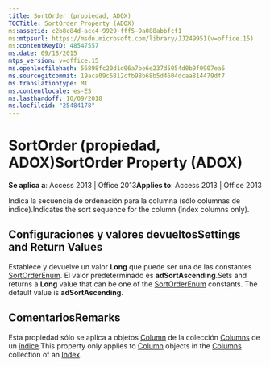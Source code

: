 ```yaml
---
title: SortOrder (propiedad, ADOX)
TOCTitle: SortOrder Property (ADOX)
ms:assetid: c2b8c84d-acc4-9929-fff5-9a088abbfcf1
ms:mtpsurl: https://msdn.microsoft.com/library/JJ249951(v=office.15)
ms:contentKeyID: 48547557
ms.date: 09/18/2015
mtps_version: v=office.15
ms.openlocfilehash: 56898fc20d1d06a7be6e237d5054d0b9f0907ea6
ms.sourcegitcommit: 19aca09c5812cfb98b68b5d4604dcaa814479df7
ms.translationtype: MT
ms.contentlocale: es-ES
ms.lasthandoff: 10/09/2018
ms.locfileid: "25484178"
---
```

# <a name="sortorder-property-adox"></a><span data-ttu-id="efb01-102">SortOrder (propiedad, ADOX)</span><span class="sxs-lookup"><span data-stu-id="efb01-102">SortOrder Property (ADOX)</span></span>


<span data-ttu-id="efb01-103">**Se aplica a**: Access 2013 | Office 2013</span><span class="sxs-lookup"><span data-stu-id="efb01-103">**Applies to**: Access 2013 | Office 2013</span></span>

<span data-ttu-id="efb01-104">Indica la secuencia de ordenación para la columna (sólo columnas de índice).</span><span class="sxs-lookup"><span data-stu-id="efb01-104">Indicates the sort sequence for the column (index columns only).</span></span>

## <a name="settings-and-return-values"></a><span data-ttu-id="efb01-105">Configuraciones y valores devueltos</span><span class="sxs-lookup"><span data-stu-id="efb01-105">Settings and Return Values</span></span>

<span data-ttu-id="efb01-p101">Establece y devuelve un valor **Long** que puede ser una de las constantes [SortOrderEnum](sortorderenum.md). El valor predeterminado es **adSortAscending**.</span><span class="sxs-lookup"><span data-stu-id="efb01-p101">Sets and returns a **Long** value that can be one of the [SortOrderEnum](sortorderenum.md) constants. The default value is **adSortAscending**.</span></span>

## <a name="remarks"></a><span data-ttu-id="efb01-108">Comentarios</span><span class="sxs-lookup"><span data-stu-id="efb01-108">Remarks</span></span>

<span data-ttu-id="efb01-109">Esta propiedad sólo se aplica a objetos [Column](column-object-adox.md) de la colección [Columns](columns-collection-adox.md) de un [índice](index-object-adox.md).</span><span class="sxs-lookup"><span data-stu-id="efb01-109">This property only applies to [Column](column-object-adox.md) objects in the [Columns](columns-collection-adox.md) collection of an [Index](index-object-adox.md).</span></span>

